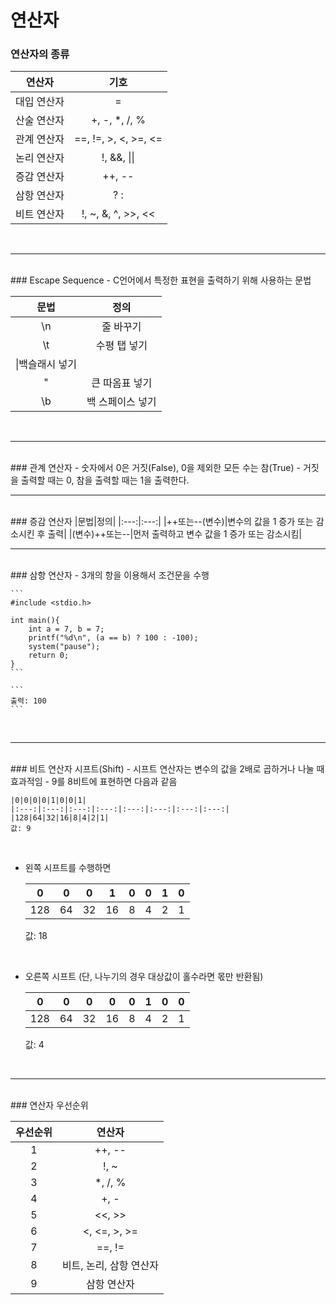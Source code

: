 # 연산자

### 연산자의 종류
|연산자|기호|
|:---:|:---:|
|대입 연산자|=|
|산술 연산자|+, -, *, /, %|
|관계 연산자|==, !=, >, <, >=, <=|
|논리 연산자|!, &&, \|\||
|증감 연산자|++, --|
|삼항 연산자|? :|
|비트 연산자|!, ~, &, ^, >>, <<|
<br>

---

<br>
### Escape Sequence
- C언어에서 특정한 표현을 출력하기 위해 사용하는 문법

|문법|정의|
|:---:|:---:|
|\n|줄 바꾸기|
|\t|수평 탭 넣기|
|\\|백슬래시 넣기|
|\"|큰 따옴표 넣기|
|\b|백 스페이스 넣기|
<br>

---

<br>
### 관계 연산자
- 숫자에서 0은 거짓(False), 0을 제외한 모든 수는 참(True)
- 거짓을 출력할 때는 0, 참을 출력할 때는 1을 출력한다.
<br>

---

<br>
### 증감 연산자
|문법|정의|
|:---:|:---:|
|++또는--(변수)|변수의 값을 1 증가 또는 감소시킨 후 출력|
|(변수)++또는--|먼저 출력하고 변수 값을 1 증가 또는 감소시킴|
<br>

---

<br>
### 삼항 연산자
- 3개의 항을 이용해서 조건문을 수행

	```
	#include <stdio.h>
	
	int main(){
		int a = 7, b = 7;
		printf("%d\n", (a == b) ? 100 : -100);
		system("pause");
		return 0;
	}
	```
	
	```
	출력: 100
	```
<br>

---

<br>
### 비트 연산자 시프트(Shift)
- 시프트 연산자는 변수의 값을 2배로 곱하거나 나눌 때 효과적임
- 9를 8비트에 표현하면 다음과 같음

	|0|0|0|0|1|0|0|1|
	|:---:|:---:|:---:|:---:|:---:|:---:|:---:|:---:|
	|128|64|32|16|8|4|2|1|
	값: 9
	
<br>

- 왼쪽 시프트를 수행하면

	|0|0|0|1|0|0|1|0|
	|:---:|:---:|:---:|:---:|:---:|:---:|:---:|:---:|
	|128|64|32|16|8|4|2|1|
	값: 18

<br>
	
- 오른쪽 시프트 (단, 나누기의 경우 대상값이 홀수라면 몫만 반환됨)
	
	|0|0|0|0|0|1|0|0|
	|:---:|:---:|:---:|:---:|:---:|:---:|:---:|:---:|
	|128|64|32|16|8|4|2|1|
	값: 4
	
<br>

---

<br>
### 연산자 우선순위
	
|우선순위|연산자|
|:---:|:---:|
|1|++, --|
|2|!, ~|
|3|*, /, %|
|4|+, -|
|5|<<, >>|
|6|<, <=, >, >=|
|7|==, !=|
|8|비트, 논리, 삼항 연산자|
|9|삼항 연산자|
